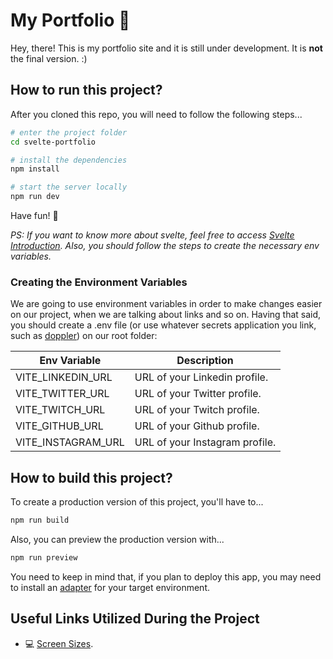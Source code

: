 # My Portfolio 🚧
Hey, there! This is my portfolio site and it is still under development. It is **not** the final version. :)

## How to run this project?
After you cloned this repo, you will need to follow the following steps...

```bash
# enter the project folder
cd svelte-portfolio

# install the dependencies
npm install

# start the server locally
npm run dev
```

Have fun! 🤗

*PS: If you want to know more about svelte, feel free to access [Svelte Introduction](https://kit.svelte.dev/docs/introduction). Also, you should follow the steps to create the necessary env variables.*

### Creating the Environment Variables
We are going to use environment variables in order to make changes easier on our project, when we are talking about links and so on. Having that said, you should create a .env file (or use whatever secrets application you link, such as [doppler](https://www.doppler.com/)) on our root folder:

| Env Variable | Description |
|--------------|-------------|
| VITE_LINKEDIN_URL | URL of your Linkedin profile. |
| VITE_TWITTER_URL | URL of your Twitter profile. |
| VITE_TWITCH_URL | URL of your Twitch profile. |
| VITE_GITHUB_URL | URL of your Github profile. |
| VITE_INSTAGRAM_URL | URL of your Instagram profile. |

## How to build this project?
To create a production version of this project, you'll have to...

```bash
npm run build
```

Also, you can preview the production version with...

```bash
npm run preview
```

You need to keep in mind that, if you plan to deploy this app, you may need to install an [adapter](https://kit.svelte.dev/docs/adapters) for your target environment.

## Useful Links Utilized During the Project
- 💻 [Screen Sizes](https://screensiz.es/monitor).
